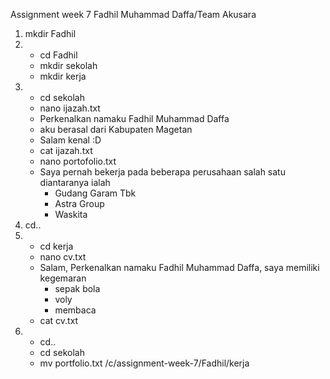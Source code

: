 Assignment week 7 Fadhil Muhammad Daffa/Team Akusara

1. mkdir Fadhil
2. - cd Fadhil
   - mkdir sekolah
   - mkdir kerja
3. - cd sekolah
   - nano ijazah.txt
   - Perkenalkan namaku Fadhil Muhammad Daffa
   - aku berasal dari Kabupaten Magetan
   - Salam kenal :D
   - cat ijazah.txt
   - nano portofolio.txt 
   - Saya pernah bekerja pada beberapa perusahaan salah satu 
     diantaranya ialah
     - Gudang Garam Tbk
     - Astra Group
     - Waskita
4. cd..
5. - cd kerja
   - nano cv.txt
   - Salam,
     Perkenalkan namaku Fadhil Muhammad Daffa, saya memiliki kegemaran
     - sepak bola
     - voly
     - membaca
   - cat cv.txt
6. - cd..
   - cd sekolah
   - mv portfolio.txt /c/assignment-week-7/Fadhil/kerja